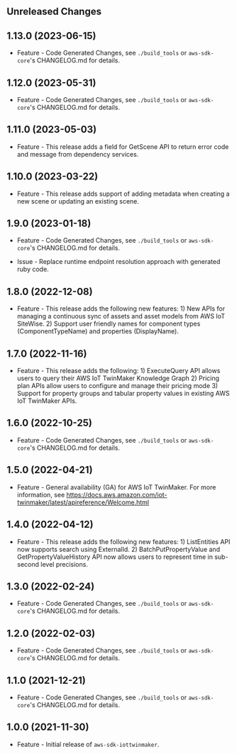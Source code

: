 Unreleased Changes
------------------

1.13.0 (2023-06-15)
------------------

* Feature - Code Generated Changes, see `./build_tools` or `aws-sdk-core`'s CHANGELOG.md for details.

1.12.0 (2023-05-31)
------------------

* Feature - Code Generated Changes, see `./build_tools` or `aws-sdk-core`'s CHANGELOG.md for details.

1.11.0 (2023-05-03)
------------------

* Feature - This release adds a field for GetScene API to return error code and message from dependency services.

1.10.0 (2023-03-22)
------------------

* Feature - This release adds support of adding metadata when creating a new scene or updating an existing scene.

1.9.0 (2023-01-18)
------------------

* Feature - Code Generated Changes, see `./build_tools` or `aws-sdk-core`'s CHANGELOG.md for details.

* Issue - Replace runtime endpoint resolution approach with generated ruby code.

1.8.0 (2022-12-08)
------------------

* Feature - This release adds the following new features: 1) New APIs for managing a continuous sync of assets and asset models from AWS IoT SiteWise. 2) Support user friendly names for component types (ComponentTypeName) and properties (DisplayName).

1.7.0 (2022-11-16)
------------------

* Feature - This release adds the following: 1) ExecuteQuery API allows users to query their AWS IoT TwinMaker Knowledge Graph 2) Pricing plan APIs allow users to configure and manage their pricing mode 3) Support for property groups and tabular property values in existing AWS IoT TwinMaker APIs.

1.6.0 (2022-10-25)
------------------

* Feature - Code Generated Changes, see `./build_tools` or `aws-sdk-core`'s CHANGELOG.md for details.

1.5.0 (2022-04-21)
------------------

* Feature - General availability (GA) for AWS IoT TwinMaker. For more information, see https://docs.aws.amazon.com/iot-twinmaker/latest/apireference/Welcome.html

1.4.0 (2022-04-12)
------------------

* Feature - This release adds the following new features: 1) ListEntities API now supports search using ExternalId. 2) BatchPutPropertyValue and GetPropertyValueHistory API now allows users to represent time in sub-second level precisions.

1.3.0 (2022-02-24)
------------------

* Feature - Code Generated Changes, see `./build_tools` or `aws-sdk-core`'s CHANGELOG.md for details.

1.2.0 (2022-02-03)
------------------

* Feature - Code Generated Changes, see `./build_tools` or `aws-sdk-core`'s CHANGELOG.md for details.

1.1.0 (2021-12-21)
------------------

* Feature - Code Generated Changes, see `./build_tools` or `aws-sdk-core`'s CHANGELOG.md for details.

1.0.0 (2021-11-30)
------------------

* Feature - Initial release of `aws-sdk-iottwinmaker`.

